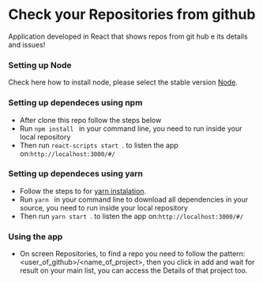 # Check your Repositories from github
Application developed in React that shows repos from git hub e its details and issues!

### Setting up Node
Check here how to install node, please select the stable version [Node](https://nodejs.org/en/).

### Setting up dependeces using npm
* After clone this repo follow the steps below
* Run ```npm install ``` in your command line, you need to run inside your local repository
* Then run ```react-scripts start ```. to listen the app on:```http://localhost:3000/#/```

### Setting up dependeces using yarn
* Follow the steps to for [yarn instalation](https://nodejs.org/en/).
* Run ```yarn ``` in your command line to download all dependencies in your source, you need to run inside your local repository
* Then run ```yarn start ```. to listen the app on:```http://localhost:3000/#/```

### Using the app
* On screen Repositories, to find a repo you need to follow the pattern: <user_of_github>/<name_of_project>, then you click in add and wait for result on your main list, you can access the Details of that project too.
